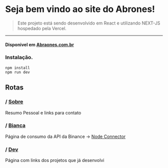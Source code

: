 # Seja bem vindo ao site do Abrones!

> Este projeto está sendo desenvolvido em React e utilizando NEXT-JS hospedado pela Vercel.
 ---
#### Disponivel em [Abraones.com.br](Abraones.com.br)

### Instalação.

```
npm install
npm run dev
```
## Rotas

### / [Sobre](https://abraones.com.br/sobre) 
   Resumo Pessoal e links para contato

### / [Bianca](https://abraones.com.br/bianca)  
   Página de consumo da API da Binance -> [Node Connector](https://binance.github.io/binance-connector-node/)
   
### / [Dev](https://abraones.com.br/dev)
   Página com links dos projetos que já desenvolvi
